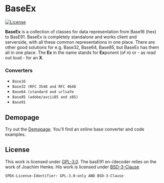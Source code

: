 # BaseEx

[![License](https://img.shields.io/github/license/UmamiAppearance/BaseExJs?color=%23009911&style=for-the-badge)](https://github.com/UmamiAppearance/BaseExJS/blob/main/LICENSE)


**BaseEx** is a collection of classes for data representation from Base16 (hex) to BasE91.
BaseEx is completely standalone and works client and serverside, with all these common representations in one place.
There are other good solutions for e.g. Base32, Base64, Base85, but BaseEx has them all in one place.
The **Ex** in the name stands for **Ex**ponent (of n) or - as read out loud - for an **X**.

### Converters
* ``Base16``
* ``Base32 (RFC 3548 and RFC 4648``
* ``Base64 (standard and urlsafe``
* ``Base85 (adobe/ascii85 and z85)``
* ``Base91``


## Demopage
Try out the [Demopage](https://umamiappearance.github.io/BaseExJS/demo.html).
You'll find an online base converter and code examples.

## License
This work is licensed under [GPL-3.0](https://opensource.org/licenses/GPL-3.0).
The basE91 en-/decoder relies on the work of Joachim Henke. His work is licensed under [BSD-3-Clause](https://opensource.org/licenses/BSD-3-Clause)

`SPDX-License-Identifier: GPL-3.0-only AND BSD-3-Clause`
